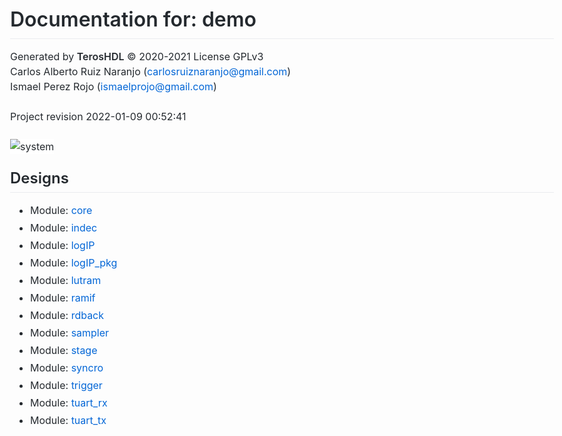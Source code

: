 
<style>
.hljs {
  color: #383a42;
  background: #fafafa;
}

.hljs-comment,
.hljs-quote {
  color: #a0a1a7;
  font-style: italic;
}

.hljs-doctag,
.hljs-keyword,
.hljs-formula {
  color: #a626a4;
}

.hljs-section,
.hljs-name,
.hljs-selector-tag,
.hljs-deletion,
.hljs-subst {
  color: #e45649;
}

.hljs-literal {
  color: #0184bb;
}

.hljs-string,
.hljs-regexp,
.hljs-addition,
.hljs-attribute,
.hljs-meta .hljs-string {
  color: #50a14f;
}

.hljs-attr,
.hljs-variable,
.hljs-template-variable,
.hljs-type,
.hljs-selector-class,
.hljs-selector-attr,
.hljs-selector-pseudo,
.hljs-number {
  color: #986801;
}

.hljs-symbol,
.hljs-bullet,
.hljs-link,
.hljs-meta,
.hljs-selector-id,
.hljs-title {
  color: #4078f2;
}

.hljs-built_in,
.hljs-title.class_,
.hljs-class .hljs-title {
  color: #c18401;
}

.hljs-emphasis {
  font-style: italic;
}

.hljs-strong {
  font-weight: bold;
}

.hljs-link {
  text-decoration: underline;
}

.markdown-body .octicon {
  display: inline-block;
  fill: currentColor;
  vertical-align: text-bottom;
}

#descriptions{
  margin-left:5.5%;
  margin-right:3%;
}

.markdown-body .anchor {
  float: left;
  line-height: 1;
  margin-left: -20px;
  padding-right: 4px;
}

.markdown-body .anchor:focus {
  outline: none;
}

.markdown-body h1 .octicon-link,
.markdown-body h2 .octicon-link,
.markdown-body h3 .octicon-link,
.markdown-body h4 .octicon-link,
.markdown-body h5 .octicon-link,
.markdown-body h6 .octicon-link {
  color: #1b1f23;
  vertical-align: middle;
  visibility: hidden;
}

.markdown-body h1:hover .anchor,
.markdown-body h2:hover .anchor,
.markdown-body h3:hover .anchor,
.markdown-body h4:hover .anchor,
.markdown-body h5:hover .anchor,
.markdown-body h6:hover .anchor {
  text-decoration: none;
}

.markdown-body h1:hover .anchor .octicon-link,
.markdown-body h2:hover .anchor .octicon-link,
.markdown-body h3:hover .anchor .octicon-link,
.markdown-body h4:hover .anchor .octicon-link,
.markdown-body h5:hover .anchor .octicon-link,
.markdown-body h6:hover .anchor .octicon-link {
  visibility: visible;
}

.markdown-body h1:hover .anchor .octicon-link:before,
.markdown-body h2:hover .anchor .octicon-link:before,
.markdown-body h3:hover .anchor .octicon-link:before,
.markdown-body h4:hover .anchor .octicon-link:before,
.markdown-body h5:hover .anchor .octicon-link:before,
.markdown-body h6:hover .anchor .octicon-link:before {
  width: 16px;
  height: 16px;
  content: ' ';
  display: inline-block;
  background-image: url("data:image/svg+xml,%3Csvg xmlns='http://www.w3.org/2000/svg' viewBox='0 0 16 16' version='1.1' width='16' height='16' aria-hidden='true'%3E%3Cpath fill-rule='evenodd' d='M4 9h1v1H4c-1.5 0-3-1.69-3-3.5S2.55 3 4 3h4c1.45 0 3 1.69 3 3.5 0 1.41-.91 2.72-2 3.25V8.59c.58-.45 1-1.27 1-2.09C10 5.22 8.98 4 8 4H4c-.98 0-2 1.22-2 2.5S3 9 4 9zm9-3h-1v1h1c1 0 2 1.22 2 2.5S13.98 12 13 12H9c-.98 0-2-1.22-2-2.5 0-.83.42-1.64 1-2.09V6.25c-1.09.53-2 1.84-2 3.25C6 11.31 7.55 13 9 13h4c1.45 0 3-1.69 3-3.5S14.5 6 13 6z'%3E%3C/path%3E%3C/svg%3E");
}.markdown-body {
  -ms-text-size-adjust: 100%;
  -webkit-text-size-adjust: 100%;
  line-height: 1.5;
  color: #24292e;
  font-family: -apple-system,BlinkMacSystemFont,Segoe UI,Helvetica,Arial,sans-serif,Apple Color Emoji,Segoe UI Emoji;
  font-size: 16px;
  line-height: 1.5;
  word-wrap: break-word;
}

.markdown-body details {
  display: block;
}

.markdown-body summary {
  display: list-item;
}

.markdown-body a {
  background-color: initial;
}

.markdown-body a:active,
.markdown-body a:hover {
  outline-width: 0;
}

.markdown-body strong {
  font-weight: inherit;
  font-weight: bolder;
}

.markdown-body h1 {
  font-size: 2em;
  margin: .67em 0;
}

.markdown-body img {
  border-style: none;
}

.markdown-body code,
.markdown-body kbd,
.markdown-body pre {
  font-family: monospace,monospace;
  font-size: 1em;
}

.markdown-body hr {
  box-sizing: initial;
  height: 0;
  overflow: visible;
}

.markdown-body input {
  font: inherit;
  margin: 0;
}

.markdown-body input {
  overflow: visible;
}

.markdown-body [type=checkbox] {
  box-sizing: border-box;
  padding: 0;
}

.markdown-body * {
  box-sizing: border-box;
}

.markdown-body input {
  font-family: inherit;
  font-size: inherit;
  line-height: inherit;
}

.markdown-body a {
  color: #0366d6;
  text-decoration: none;
}

.markdown-body a:hover {
  text-decoration: underline;
}

.markdown-body strong {
  font-weight: 600;
}

.markdown-body hr {
  height: 0;
  margin: 15px 0;
  overflow: hidden;
  background: transparent;
  border: 0;
  border-bottom: 1px solid #dfe2e5;
}

.markdown-body hr:after,
.markdown-body hr:before {
  display: table;
  content: "";
}

.markdown-body hr:after {
  clear: both;
}

.markdown-body table {
  width:100%;
  border-spacing: 0;
  border-collapse: collapse;
}

.markdown-body td,
.markdown-body th {
  padding: 0;
}

.markdown-body th {
    background-color: #ffd78c;
}

.markdown-body details summary {
  cursor: pointer;
}

.markdown-body kbd {
  display: inline-block;
  padding: 3px 5px;
  font: 11px SFMono-Regular,Consolas,Liberation Mono,Menlo,monospace;
  line-height: 10px;
  color: #444d56;
  vertical-align: middle;
  background-color: #fafbfc;
  border: 1px solid #d1d5da;
  border-radius: 3px;
  box-shadow: inset 0 -1px 0 #d1d5da;
}

.markdown-body h1,
.markdown-body h2,
.markdown-body h3,
.markdown-body h4,
.markdown-body h5,
.markdown-body h6 {
  margin-top: 0;
  margin-bottom: 0;
}

.markdown-body h1 {
  font-size: 32px;
}

.markdown-body h1,
.markdown-body h2 {
  font-weight: 600;
}

.markdown-body h2 {
  font-size: 24px;
}

.markdown-body h3 {
  font-size: 20px;
}

.markdown-body h3,
.markdown-body h4 {
  font-weight: 600;
}

.markdown-body h4 {
  font-size: 16px;
}

.markdown-body h5 {
  font-size: 14px;
}

.markdown-body h5,
.markdown-body h6 {
  font-weight: 600;
}

.markdown-body h6 {
  font-size: 12px;
}

.markdown-body p {
  margin-top: 0;
  margin-bottom: 10px;
}

.markdown-body blockquote {
  margin: 0;
}

.markdown-body ol,
.markdown-body ul {
  padding-left: 0;
  margin-top: 0;
  margin-bottom: 0;
}

.markdown-body ol ol,
.markdown-body ul ol {
  list-style-type: lower-roman;
}

.markdown-body ol ol ol,
.markdown-body ol ul ol,
.markdown-body ul ol ol,
.markdown-body ul ul ol {
  list-style-type: lower-alpha;
}

.markdown-body dd {
  margin-left: 0;
}

.markdown-body code,
.markdown-body pre {
  font-family: SFMono-Regular,Consolas,Liberation Mono,Menlo,monospace;
  font-size: 12px;
}

.markdown-body pre {
  margin-top: 0;
  margin-bottom: 0;
}

.markdown-body input::-webkit-inner-spin-button,
.markdown-body input::-webkit-outer-spin-button {
  margin: 0;
  -webkit-appearance: none;
  appearance: none;
}

.markdown-body :checked+.radio-label {
  position: relative;
  z-index: 1;
  border-color: #0366d6;
}

.markdown-body .border {
  border: 1px solid #e1e4e8!important;
}

.markdown-body .border-0 {
  border: 0!important;
}

.markdown-body .border-bottom {
  border-bottom: 1px solid #e1e4e8!important;
}

.markdown-body .rounded-1 {
  border-radius: 3px!important;
}

.markdown-body .bg-white {
  background-color: #fff!important;
}

.markdown-body .bg-gray-light {
  background-color: #fafbfc!important;
}

.markdown-body .text-gray-light {
  color: #6a737d!important;
}

.markdown-body .mb-0 {
  margin-bottom: 0!important;
}

.markdown-body .my-2 {
  margin-top: 8px!important;
  margin-bottom: 8px!important;
}

.markdown-body .pl-0 {
  padding-left: 0!important;
}

.markdown-body .py-0 {
  padding-top: 0!important;
  padding-bottom: 0!important;
}

.markdown-body .pl-1 {
  padding-left: 4px!important;
}

.markdown-body .pl-2 {
  padding-left: 8px!important;
}

.markdown-body .py-2 {
  padding-top: 8px!important;
  padding-bottom: 8px!important;
}

.markdown-body .pl-3,
.markdown-body .px-3 {
  padding-left: 16px!important;
}

.markdown-body .px-3 {
  padding-right: 16px!important;
}

.markdown-body .pl-4 {
  padding-left: 24px!important;
}

.markdown-body .pl-5 {
  padding-left: 32px!important;
}

.markdown-body .pl-6 {
  padding-left: 40px!important;
}

.markdown-body .f6 {
  font-size: 12px!important;
}

.markdown-body .lh-condensed {
  line-height: 1.25!important;
}

.markdown-body .text-bold {
  font-weight: 600!important;
}

.markdown-body .pl-c {
  color: #6a737d;
}

.markdown-body .pl-c1,
.markdown-body .pl-s .pl-v {
  color: #005cc5;
}

.markdown-body .pl-e,
.markdown-body .pl-en {
  color: #6f42c1;
}

.markdown-body .pl-s .pl-s1,
.markdown-body .pl-smi {
  color: #24292e;
}

.markdown-body .pl-ent {
  color: #22863a;
}

.markdown-body .pl-k {
  color: #d73a49;
}

.markdown-body .pl-pds,
.markdown-body .pl-s,
.markdown-body .pl-s .pl-pse .pl-s1,
.markdown-body .pl-sr,
.markdown-body .pl-sr .pl-cce,
.markdown-body .pl-sr .pl-sra,
.markdown-body .pl-sr .pl-sre {
  color: #032f62;
}

.markdown-body .pl-smw,
.markdown-body .pl-v {
  color: #e36209;
}

.markdown-body .pl-bu {
  color: #b31d28;
}

.markdown-body .pl-ii {
  color: #fafbfc;
  background-color: #b31d28;
}

.markdown-body .pl-c2 {
  color: #fafbfc;
  background-color: #d73a49;
}

.markdown-body .pl-c2:before {
  content: "^M";
}

.markdown-body .pl-sr .pl-cce {
  font-weight: 700;
  color: #22863a;
}

.markdown-body .pl-ml {
  color: #735c0f;
}

.markdown-body .pl-mh,
.markdown-body .pl-mh .pl-en,
.markdown-body .pl-ms {
  font-weight: 700;
  color: #005cc5;
}

.markdown-body .pl-mi {
  font-style: italic;
  color: #24292e;
}

.markdown-body .pl-mb {
  font-weight: 700;
  color: #24292e;
}

.markdown-body .pl-md {
  color: #b31d28;
  background-color: #ffeef0;
}

.markdown-body .pl-mi1 {
  color: #22863a;
  background-color: #f0fff4;
}

.markdown-body .pl-mc {
  color: #e36209;
  background-color: #ffebda;
}

.markdown-body .pl-mi2 {
  color: #f6f8fa;
  background-color: #005cc5;
}

.markdown-body .pl-mdr {
  font-weight: 700;
  color: #6f42c1;
}

.markdown-body .pl-ba {
  color: #586069;
}

.markdown-body .pl-sg {
  color: #959da5;
}

.markdown-body .pl-corl {
  text-decoration: underline;
  color: #032f62;
}

.markdown-body .mb-0 {
  margin-bottom: 0!important;
}

.markdown-body .my-2 {
  margin-bottom: 8px!important;
}

.markdown-body .my-2 {
  margin-top: 8px!important;
}

.markdown-body .pl-0 {
  padding-left: 0!important;
}

.markdown-body .py-0 {
  padding-top: 0!important;
  padding-bottom: 0!important;
}

.markdown-body .pl-1 {
  padding-left: 4px!important;
}

.markdown-body .pl-2 {
  padding-left: 8px!important;
}

.markdown-body .py-2 {
  padding-top: 8px!important;
  padding-bottom: 8px!important;
}

.markdown-body .pl-3 {
  padding-left: 16px!important;
}

.markdown-body .pl-4 {
  padding-left: 24px!important;
}

.markdown-body .pl-5 {
  padding-left: 32px!important;
}

.markdown-body .pl-6 {
  padding-left: 40px!important;
}

.markdown-body .pl-7 {
  padding-left: 48px!important;
}

.markdown-body .pl-8 {
  padding-left: 64px!important;
}

.markdown-body .pl-9 {
  padding-left: 80px!important;
}

.markdown-body .pl-10 {
  padding-left: 96px!important;
}

.markdown-body .pl-11 {
  padding-left: 112px!important;
}

.markdown-body .pl-12 {
  padding-left: 128px!important;
}

.markdown-body hr {
  border-bottom-color: #eee;
}

.markdown-body kbd {
  display: inline-block;
  padding: 3px 5px;
  font: 11px SFMono-Regular,Consolas,Liberation Mono,Menlo,monospace;
  line-height: 10px;
  color: #444d56;
  vertical-align: middle;
  background-color: #fafbfc;
  border: 1px solid #d1d5da;
  border-radius: 3px;
  box-shadow: inset 0 -1px 0 #d1d5da;
}

.markdown-body:after,
.markdown-body:before {
  display: table;
  content: "";
}

.markdown-body:after {
  clear: both;
}

.markdown-body>:first-child {
  margin-top: 0!important;
}

.markdown-body>:last-child {
  margin-bottom: 0!important;
}

.markdown-body a:not([href]) {
  color: inherit;
  text-decoration: none;
}

.markdown-body blockquote,
.markdown-body details,
.markdown-body dl,
.markdown-body ol,
.markdown-body p,
.markdown-body pre,
.markdown-body table,
.markdown-body ul {
  width:100%;

  margin-top: 0;
  margin-bottom: 16px;
}

.markdown-body hr {
  height: .25em;
  padding: 0;
  margin: 24px 0;
  background-color: #e1e4e8;
  border: 0;
}

.markdown-body blockquote {
  padding: 0 1em;
  color: #6a737d;
  border-left: .25em solid #dfe2e5;
}

.markdown-body blockquote>:first-child {
  margin-top: 0;
}

.markdown-body blockquote>:last-child {
  margin-bottom: 0;
}

.markdown-body h1,
.markdown-body h2,
.markdown-body h3,
.markdown-body h4,
.markdown-body h5,
.markdown-body h6 {
  margin-top: 24px;
  margin-bottom: 16px;
  font-weight: 600;
  line-height: 1.25;
}

.markdown-body h1 {
  font-size: 2em;
}

.markdown-body h1,
.markdown-body h2 {
  padding-bottom: .3em;
  border-bottom: 1px solid #eaecef;
}

.markdown-body h2 {
  font-size: 1.5em;
}

.markdown-body h3 {
  font-size: 1.25em;
}

.markdown-body h4 {
  font-size: 1em;
}

.markdown-body h5 {
  font-size: .875em;
}

.markdown-body h6 {
  font-size: .85em;
  color: #6a737d;
}

.markdown-body ol,
.markdown-body ul {
  padding-left: 2em;
}

.markdown-body ol ol,
.markdown-body ol ul,
.markdown-body ul ol,
.markdown-body ul ul {
  margin-top: 0;
  margin-bottom: 0;
}

.markdown-body li {
  word-wrap: break-all;
}

.markdown-body li>p {
  margin-top: 16px;
}

.markdown-body li+li {
  margin-top: .25em;
}

.markdown-body dl {
  padding: 0;
}

.markdown-body dl dt {
  padding: 0;
  margin-top: 16px;
  font-size: 1em;
  font-style: italic;
  font-weight: 600;
}

.markdown-body dl dd {
  padding: 0 16px;
  margin-bottom: 16px;
}

.markdown-body table {
  width: 100%;
}

.markdown-body table th {
  font-weight: 600;
}

.markdown-body table td,
.markdown-body table th {
  padding: 6px 13px;
  border: 1px solid #dfe2e5;
}

.markdown-body table tr {
  background-color: #fff;
  border-top: 1px solid #c6cbd1;
}

.markdown-body table tr:nth-child(2n) {
  background-color: #f6f8fa;
}

.markdown-body img {
  max-width: 100%;
  box-sizing: initial;
  background-color: #fff;
}

.markdown-body img[align=right] {
  padding-left: 20px;
}

.markdown-body img[align=left] {
  padding-right: 20px;
}

.markdown-body code {
  padding: .2em .4em;
  margin: 0;
  font-size: 85%;
  background-color: rgba(27,31,35,.05);
  border-radius: 3px;
}

.markdown-body pre {
  word-wrap: normal;
}

.markdown-body pre>code {
  padding: 0;
  margin: 0;
  font-size: 100%;
  word-break: normal;
  white-space: pre;
  background: transparent;
  border: 0;
}

.markdown-body .highlight {
  margin-bottom: 16px;
}

.markdown-body .highlight pre {
  margin-bottom: 0;
  word-break: normal;
}

.markdown-body .highlight pre,
.markdown-body pre {
  padding: 16px;
  overflow: auto;
  font-size: 85%;
  line-height: 1.45;
  background-color: #f6f8fa;
  border-radius: 3px;
}

.markdown-body pre code {
  display: inline;
  max-width: auto;
  padding: 0;
  margin: 0;
  overflow: visible;
  line-height: inherit;
  word-wrap: normal;
  background-color: initial;
  border: 0;
}

.markdown-body .commit-tease-sha {
  display: inline-block;
  font-family: SFMono-Regular,Consolas,Liberation Mono,Menlo,monospace;
  font-size: 90%;
  color: #444d56;
}

.markdown-body .full-commit .btn-outline:not(:disabled):hover {
  color: #005cc5;
  border-color: #005cc5;
}

.markdown-body .blob-wrapper {
  overflow-x: auto;
  overflow-y: hidden;
}

.markdown-body .blob-wrapper-embedded {
  max-height: 240px;
  overflow-y: auto;
}

.markdown-body .blob-num {
  width: 1%;
  min-width: 50px;
  padding-right: 10px;
  padding-left: 10px;
  font-family: SFMono-Regular,Consolas,Liberation Mono,Menlo,monospace;
  font-size: 12px;
  line-height: 20px;
  color: rgba(27,31,35,.3);
  text-align: right;
  white-space: nowrap;
  vertical-align: top;
  cursor: pointer;
  -webkit-user-select: none;
  -moz-user-select: none;
  -ms-user-select: none;
  user-select: none;
}

.markdown-body .blob-num:hover {
  color: rgba(27,31,35,.6);
}

.markdown-body .blob-num:before {
  content: attr(data-line-number);
}

.markdown-body .blob-code {
  position: relative;
  padding-right: 10px;
  padding-left: 10px;
  line-height: 20px;
  vertical-align: top;
}

.markdown-body .blob-code-inner {
  overflow: visible;
  font-family: SFMono-Regular,Consolas,Liberation Mono,Menlo,monospace;
  font-size: 12px;
  color: #24292e;
  word-wrap: normal;
  white-space: pre;
}

.markdown-body .pl-token.active,
.markdown-body .pl-token:hover {
  cursor: pointer;
  background: #ffea7f;
}

.markdown-body .tab-size[data-tab-size="1"] {
  -moz-tab-size: 1;
  tab-size: 1;
}

.markdown-body .tab-size[data-tab-size="2"] {
  -moz-tab-size: 2;
  tab-size: 2;
}

.markdown-body .tab-size[data-tab-size="3"] {
  -moz-tab-size: 3;
  tab-size: 3;
}

.markdown-body .tab-size[data-tab-size="4"] {
  -moz-tab-size: 4;
  tab-size: 4;
}

.markdown-body .tab-size[data-tab-size="5"] {
  -moz-tab-size: 5;
  tab-size: 5;
}

.markdown-body .tab-size[data-tab-size="6"] {
  -moz-tab-size: 6;
  tab-size: 6;
}

.markdown-body .tab-size[data-tab-size="7"] {
  -moz-tab-size: 7;
  tab-size: 7;
}

.markdown-body .tab-size[data-tab-size="8"] {
  -moz-tab-size: 8;
  tab-size: 8;
}

.markdown-body .tab-size[data-tab-size="9"] {
  -moz-tab-size: 9;
  tab-size: 9;
}

.markdown-body .tab-size[data-tab-size="10"] {
  -moz-tab-size: 10;
  tab-size: 10;
}

.markdown-body .tab-size[data-tab-size="11"] {
  -moz-tab-size: 11;
  tab-size: 11;
}

.markdown-body .tab-size[data-tab-size="12"] {
  -moz-tab-size: 12;
  tab-size: 12;
}

.markdown-body .task-list-item {
  list-style-type: none;
}

.markdown-body .task-list-item+.task-list-item {
  margin-top: 3px;
}

.markdown-body .task-list-item input {
  margin: 0 .2em .25em -1.6em;
  vertical-align: middle;
}
.markdown-body .description {
  margin: 0 .2em .25em -1.6em;
  vertical-align: middle;
}

</style>
  <head>
    <meta charset="utf-8">
    <meta name="viewport" content="width=device-width, initial-scale=1, minimal-ui">
    <title>TerosHDL</title>
  <style>
    body {
      box-sizing: border-box;
      min-width: 200px;
      max-width: 1080px;
      margin: 0 auto;
      padding: 45px;
    }
  </style>
  </head>
  <body>
  <article class="markdown-body">

# Documentation for: demo

Generated by **TerosHDL** © 2020-2021 License GPLv3<br>Carlos Alberto Ruiz Naranjo (carlosruiznaranjo@gmail.com)<br>Ismael Perez Rojo (ismaelprojo@gmail.com)<br><br>Project revision 2022-01-09 00:52:41<br><br>
![system](./doc_internal/dependency_graph.svg "System")
## Designs

- Module: [core ](./doc_internal/core.md)
- Module: [indec ](./doc_internal/indec.md)
- Module: [logIP ](./doc_internal/logIP.md)
- Module: [logIP_pkg ](./doc_internal/logIP_pkg.md)
- Module: [lutram ](./doc_internal/lutram.md)
- Module: [ramif ](./doc_internal/ramif.md)
- Module: [rdback ](./doc_internal/rdback.md)
- Module: [sampler ](./doc_internal/sampler.md)
- Module: [stage ](./doc_internal/stage.md)
- Module: [syncro ](./doc_internal/syncro.md)
- Module: [trigger ](./doc_internal/trigger.md)
- Module: [tuart_rx ](./doc_internal/tuart_rx.md)
- Module: [tuart_tx ](./doc_internal/tuart_tx.md)




